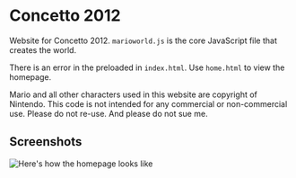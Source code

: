 Concetto 2012
=============

Website for Concetto 2012. `marioworld.js` is the core JavaScript file that creates the world.

There is an error in the preloaded in `index.html`. Use `home.html` to view the homepage.

Mario and all other characters used in this website are copyright of Nintendo. This code is not intended for any commercial or non-commercial use. Please do not re-use.
And please do not sue me.

Screenshots
-----------

![Here's how the homepage looks like](http://image-store.slidesharecdn.com/849942a8-c96b-11e3-ac3a-12313d318c38-large.jpeg)
